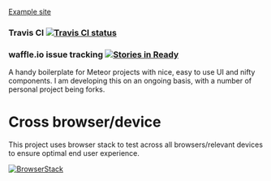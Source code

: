 [Example site](https://meteorvideochat.herokuapp.com)


### Travis CI [![Travis CI status](https://travis-ci.org/elmarti/meteor-video-chat-example.svg?branch=master)](https://travis-ci.org/elmarti/meteor-video-chat-example)


### waffle.io issue tracking [![Stories in Ready](https://badge.waffle.io/elmarti/meteor-video-chat-example.svg?label=ready&title=Ready)](http://waffle.io/elmarti/meteor-video-chat-example)


A handy boilerplate for Meteor projects with nice, easy to use UI and nifty components.
I am developing this on an ongoing basis, with a number of personal project being forks.

# Cross browser/device
This project uses browser stack to test across all browsers/relevant devices to ensure optimal end user experience.




[![BrowserStack](https://www.browserstack.com/images/layout/browserstack-logo-600x315.png)](https://www.browserstack.com/)